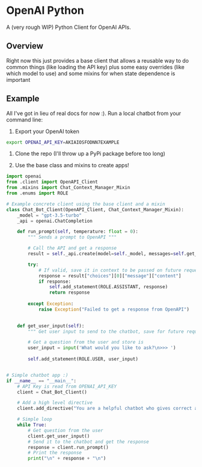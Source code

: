 # OpenAI Python

A (very rough WIP) Python Client for OpenAI APIs.

## Overview

Right now this just provides a base client that allows a reusable way to do common things
(like loading the API key) plus some easy overrides (like which model to use) and some mixins 
for when state dependence is important

## Example

All I've got in lieu of real docs for now :). Run a local chatbot from your command line:

1. Export your OpenAI token

```sh
export OPENAI_API_KEY=AKIAIOSFODNN7EXAMPLE
```

1. Clone the repo (I'll throw up a PyPi package before too long)

1. Use the base class and mixins to create apps!

```python
import openai
from .client import OpenAPI_Client
from .mixins import Chat_Context_Manager_Mixin
from .enums import ROLE

# Example concrete client using the base client and a mixin
class Chat_Bot_Client(OpenAPI_Client, Chat_Context_Manager_Mixin):
    _model = "gpt-3.5-turbo"
    _api = openai.ChatCompletion

    def run_prompt(self, temperature: float = 0):
        """ Sends a prompt to OpenAPI """

        # Call the API and get a response
        result = self._api.create(model=self._model, messages=self.get_context(), temperature=temperature or self._temperature)

        try:
            # If valid, save it in context to be passed on future requests
            response = result["choices"][0]["message"]["content"]
            if response:
                self.add_statement(ROLE.ASSISTANT, response)
                return response
            
        except Exception:
            raise Exception("Failed to get a response from OpenAPI")
        

    def get_user_input(self):
        """ Get user input to send to the chatbot, save for future requests """

        # Get a question from the user and store is
        user_input = input('What would you like to ask?\n>>> ')
        
        self.add_statement(ROLE.USER, user_input)


# Simple chatbot app :)
if __name__ == "__main__":
    # API Key is read from OPENAI_API_KEY
    client = Chat_Bot_Client()

    # Add a high level directive
    client.add_directive("You are a helpful chatbot who gives correct answers but adds in a joke")

    # Simple loop
    while True:
        # Get question from the user
        client.get_user_input()
        # Send it to the chatbot and get the response
        response = client.run_prompt()
        # Print the response
        print("\n" + response + "\n")
```
